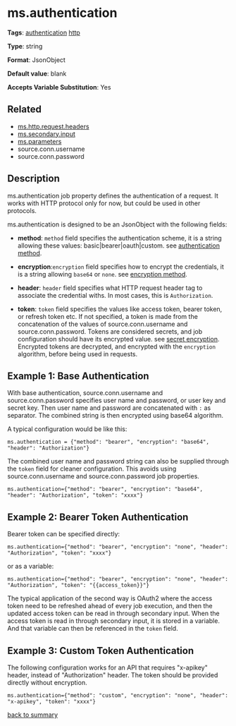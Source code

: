# ms.authentication

**Tags**: 
[authentication](categories.md#authentication-properties)
[http](categories.md#http-properties)

**Type**: string

**Format**: JsonObject

**Default value**: blank

**Accepts Variable Substitution**: Yes

## Related 
- [ms.http.request.headers](ms.http.request.headers.md)
- [ms.secondary.input](ms.secondary.input.md)
- [ms.parameters](ms.parameters.md)
- source.conn.username
- source.conn.password

## Description 

ms.authentication job property defines the authentication of a request. It works with HTTP protocol only 
for now, but could be used in other protocols. 

ms.authentication is designed to be an JsonObject with the following fields:

- **method**: `method` field specifies the authentication scheme, it is a string allowing these 
values: basic|bearer|oauth|custom. see [authentication method](https://github.com/linkedin/data-integration-library/blob/master/docs/concepts/authentication-method.md).

- **encryption**:`encryption` field specifies how to encrypt the credentials, it is a string allowing
`base64` or `none`. see [encryption method](https://github.com/linkedin/data-integration-library/blob/master/docs/concepts/encryption-method.md).

- **header**: `header` field specifies what HTTP request header tag to associate the credential withs. In most
cases, this is `Authorization`.

- **token**: `token` field specifies the values like access token, bearer token, or refresh token etc. If
not specified, a token is made from the concatenation of the values of source.conn.username 
and source.conn.password. Tokens are considered secrets, and job configuration should have its encrypted 
value. see [secret encryption](https://github.com/linkedin/data-integration-library/blob/master/docs/concepts/secret-encryption.md).
Encrypted tokens are decrypted, and encrypted with the `encryption` algorithm, before being used in requests.  

## Example 1: Base Authentication

With base authentication, source.conn.username and source.conn.password specifies user name and password, or
user key and secret key. Then user name and password are concatenated with `:` as separator. The combined
string is then encrypted using base64 algorithm. 

A typical configuration would be like this: 

`ms.authentication = {"method": "bearer", "encryption": "base64", "header": "Authorization"}`

The combined user name and password string can also be supplied through the `token` field for cleaner
configuration. This avoids using source.conn.username and source.conn.password job properties. 

`ms.authentication={"method": "bearer", "encryption": "base64", "header": "Authorization", "token": "xxxx"}`

## Example 2: Bearer Token Authentication

Bearer token can be specified directly: 

`ms.authentication={"method": "bearer", "encryption": "none", "header": "Authorization", "token": "xxxx"}`

or as a variable:

`ms.authentication={"method": "bearer", "encryption": "none", "header": "Authorization", "token": "{{access_token}}"}`

The typical application of the second way is OAuth2 where the access token need to be refreshed ahead of
every job execution, and then the updated access token can be read in through secondary input. When the
access token is read in through secondary input, it is stored in a variable. And that variable can then
be referenced in the `token` field. 

## Example 3: Custom Token Authentication

The following configuration works for an API that requires "x-apikey" header, instead of "Authorization" header. 
The token should be provided directly without encryption.

`ms.authentication={"method": "custom", "encryption": "none", "header": "x-apikey", "token": "xxxx"}`

[back to summary](summary.md#msauthentication)